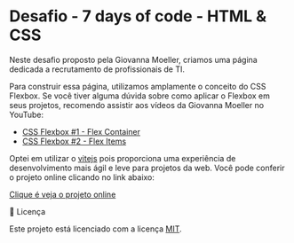 # Desafio - 7 days of code - HTML & CSS

Neste desafio proposto pela Giovanna Moeller, criamos uma página dedicada a recrutamento de profissionais de TI. 

Para construir essa página, utilizamos amplamente o conceito do CSS Flexbox. Se você tiver alguma dúvida sobre como aplicar o Flexbox em seus projetos, recomendo assistir aos vídeos da Giovanna Moeller no YouTube:

- [CSS Flexbox #1 - Flex Container](https://www.youtube.com/watch?v=tWWVgogdr98)
- [CSS Flexbox #2 - Flex Items](https://www.youtube.com/watch?v=XREAEN-l5i8)

Optei em utilizar o [vitejs](https://pt.vitejs.dev/guide/) pois proporciona uma experiência de desenvolvimento mais ágil e leve para projetos da web. Você pode conferir o projeto online clicando no link abaixo:

<a href="https://7days-of-code-phi.vercel.app/" target="_blank">Clique é veja o projeto online</a>

📝 Licença

Este projeto está licenciado com a licença [MIT](https://github.com/brunogoncalvesferreira/7days_of_code/blob/main/LICENSE).

